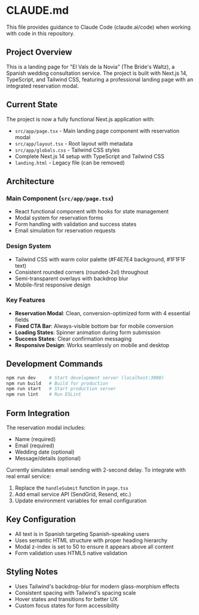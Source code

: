# CLAUDE.md

This file provides guidance to Claude Code (claude.ai/code) when working with code in this repository.

## Project Overview

This is a landing page for "El Vals de la Novia" (The Bride's Waltz), a Spanish wedding consultation service. The project is built with Next.js 14, TypeScript, and Tailwind CSS, featuring a professional landing page with an integrated reservation modal.

## Current State

The project is now a fully functional Next.js application with:
- `src/app/page.tsx` - Main landing page component with reservation modal
- `src/app/layout.tsx` - Root layout with metadata
- `src/app/globals.css` - Tailwind CSS styles
- Complete Next.js 14 setup with TypeScript and Tailwind CSS
- `landing.html` - Legacy file (can be removed)

## Architecture

### Main Component (`src/app/page.tsx`)
- React functional component with hooks for state management
- Modal system for reservation forms
- Form handling with validation and success states
- Email simulation for reservation requests

### Design System
- Tailwind CSS with warm color palette (#F4E7E4 background, #1F1F1F text)
- Consistent rounded corners (rounded-2xl) throughout
- Semi-transparent overlays with backdrop blur
- Mobile-first responsive design

### Key Features
- **Reservation Modal**: Clean, conversion-optimized form with 4 essential fields
- **Fixed CTA Bar**: Always-visible bottom bar for mobile conversion
- **Loading States**: Spinner animation during form submission
- **Success States**: Clear confirmation messaging
- **Responsive Design**: Works seamlessly on mobile and desktop

## Development Commands

```bash
npm run dev     # Start development server (localhost:3000)
npm run build   # Build for production
npm run start   # Start production server
npm run lint    # Run ESLint
```

## Form Integration

The reservation modal includes:
- Name (required)
- Email (required)
- Wedding date (optional)
- Message/details (optional)

Currently simulates email sending with 2-second delay. To integrate with real email service:
1. Replace the `handleSubmit` function in `page.tsx`
2. Add email service API (SendGrid, Resend, etc.)
3. Update environment variables for email configuration

## Key Configuration

- All text is in Spanish targeting Spanish-speaking users
- Uses semantic HTML structure with proper heading hierarchy
- Modal z-index is set to 50 to ensure it appears above all content
- Form validation uses HTML5 native validation

## Styling Notes

- Uses Tailwind's backdrop-blur for modern glass-morphism effects
- Consistent spacing with Tailwind's spacing scale
- Hover states and transitions for better UX
- Custom focus states for form accessibility